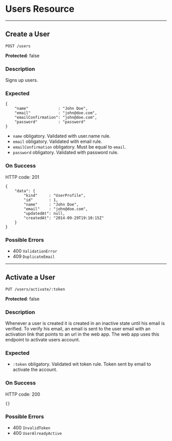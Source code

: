 # Users Resource

---

## Create a User

`POST /users`

**Protected**: false

### Description

Signs up users.

### Expected

```
{
    "name"             : "John Doe",
    "email"            : "john@doe.com",
    "emailConfirmation": "john@doe.com",
    "password"         : "password"
}
```

- `name` obligatory. Validated with user.name rule.
- `email` obligatory. Validated with email rule.
- `emailConfirmation` obligatory. Must be equal to `email`.
- `password` obligatory. Validated with password rule.

### On Success

HTTP code: 201

```
{
    "data": {
        "kind"     : "UserProfile",
        "id"       : 1,
        "name"     : "John Doe",
        "email"    : "john@doe.com",
        "updatedAt": null,
        "createdAt": "2014-09-29T19:10:15Z"
    }
}
```

### Possible Errors

- 400 `ValidationError`
- 409 `DuplicateEmail`

---

## Activate a User

`PUT /users/activate/:token`

**Protected**: false

### Description

Whenever a user is created it is created in an inactive state until his email is verified. To verify his email, an email is sent to the user email with an activation link that points to an url in the web app. The web app uses this endpoint to activate users account.

### Expected

- `:token` obligatory. Validated wit token rule. Token sent by email to activate the account.

### On Success

HTTP code: 200

```
{}
```

### Possible Errors

- 400 `InvalidToken`
- 400 `UserAlreadyActive`

